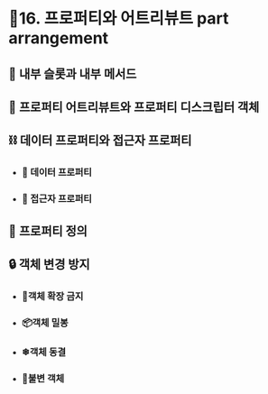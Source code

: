# 🎈16. 프로퍼티와 어트리뷰트 part arrangement

## 🔎 내부 슬롯과 내부 메서드

## 🔗 프로퍼티 어트리뷰트와 프로퍼티 디스크립터 객체

## ⛓ 데이터 프로퍼티와 접근자 프로퍼티

- ### 🧬 데이터 프로퍼티

- ### 🔬 접근자 프로퍼티

## 📢 프로퍼티 정의

## 🔒 객체 변경 방지

- ### 🚧객체 확장 금지

- ### 📦객체 밀봉

- ### ❄객체 동결

- ### 💎불변 객체
